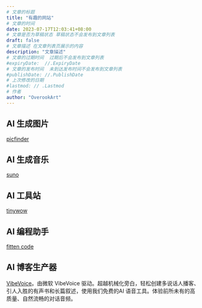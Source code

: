 ```yaml
---
# 文章的标题
title: "有趣的网站"
# 文章的时间
date: 2023-07-17T12:03:41+08:00
# 文章是否为草稿状态 草稿状态不会发布到文章列表
draft: false
# 文章描述 在文章列表页展示的内容
description: "文章描述"
# 文章的过期时间  过期后不会发布到文章列表
#expiryDate:  //.ExpiryDate
# 文章的发布时间  未到达发布时间不会发布到文章列表
#publishDate: //.PublishDate
# 上次修改的日期
#lastmod: // .Lastmod
# 作者
author: "OverookArt"
---
```


## AI 生成图片  

 [picfinder](https://picfinder.ai)  

## AI 生成音乐

[suno](https://app.suno.ai)

## AI 工具站

[tinywow](https://tinywow.com)

## AI 编程助手

[fitten code](https://code.fitten.com/)

## AI 博客生产器

[VibeVoice](https://vibevoice.info/zh)。由微软 VibeVoice 驱动。超越机械化旁白，轻松创建多说话人播客、引人入胜的有声书和长篇叙述，使用我们免费的AI 语音工具。体验前所未有的高质量、自然流畅的对话音频。